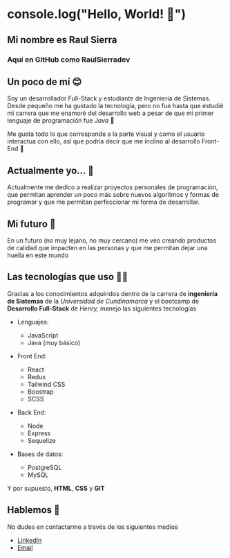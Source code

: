 # console.log("Hello, World! 👋")

## Mi nombre es Raul Sierra
### Aquí en GitHub como RaulSierradev

## Un poco de mí 😊
Soy un desarrollador Full-Stack y estudiante de Ingeniería de Sistemas. Desde pequeño me ha gustado la tecnología, pero no fue hasta que estudié mi carrera que me enamoré del desarrollo web a pesar de que mi primer lenguaje de programación fue _Java_ 👻

Me gusta todo lo que corresponde a la parte visual y como el usuario interactua con ello, así que podría decir que me inclino al desarrollo Front-End 🤭


## Actualmente yo... 🤔
Actualmente me dedico a realizar proyectos personales de programación, que permitan aprender un poco más sobre nuevos algoritmos y formas de programar y que me permitan perfeccionar mi forma de desarrollar.


## Mi futuro 🥹
En un futuro (no muy lejano, no muy cercano) me veo creando productos de calidad que impacten en las personas y que me permitan dejar una huella en este mundo


## Las tecnologías que uso 🧑‍🎓
Gracias a los conocimientos adquiridos dentro de la carrera de **ingeniería de Sistemas** de la _Universidad de Cundinamarca_ y el bootcamp de **Desarrollo Full-Stack** de _Henry,_ manejo las siguientes tecnologías

* Lenguajes:
  * JavaScript
  * Java (muy básico)

* Front End:
   * React
   * Redux
   * Tailwind CSS
   * Boostrap
   * SCSS

* Back End:
  * Node
  * Express
  * Sequelize

* Bases de datos:
  * PostgreSQL
  * MySQL

Y por supuesto, **HTML**, **CSS** y **GIT**

## Hablemos 📠

No dudes en contactarme a través de los siguientes medios

- [LinkedIn](https://www.linkedin.com/in/raul-jesus-sierra-diaz)
- [Email](raulitosierradiaz@gmail.com)
